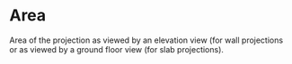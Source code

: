 Area
====

Area of the projection as viewed by an elevation view (for wall projections or as viewed by a ground floor view (for slab projections).

